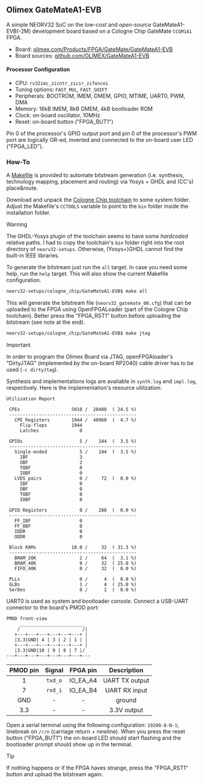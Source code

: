 ## Olimex GateMateA1-EVB

A simple NEORV32 SoC on the _low-cost_ and _open-source_ GateMateA1-EVB(-2M) development board
based on a Cologne Chip GateMate `CCGM1A1` FPGA.

* Board: [olimex.com/Products/FPGA/GateMate/GateMateA1-EVB](https://www.olimex.com/Products/FPGA/GateMate/GateMateA1-EVB)
* Board sources: [github.com/OLIMEX/GateMateA1-EVB](https://github.com/OLIMEX/GateMateA1-EVB)

#### Processor Configuration

* CPU: `rv32imc_zicntr_zicsr_zifencei`
* Tuning options: `FAST_MUL`, `FAST_SHIFT`
* Peripherals: BOOTROM, IMEM, DMEM, GPIO, MTIME, UART0, PWM, DMA
* Memory: 16kB IMEM, 8kB DMEM, 4kB bootloader ROM
* Clock: on-board oscillator, 10MHz
* Reset: on-board button ("FPGA_BUT1")

Pin 0 of the processor's GPIO output port and pin 0 of the processor's PWM port are logically OR-ed,
inverted and connected to the on-board user LED ("FPGA_LED").

### How-To

A [Makefile](Makefile) is provided to automate bitstream generation (i.e. synthesis, technology mapping, placement and routing)
via Yosys + GHDL and (CC's) place&route.

Download and unpack the [Cologne Chip toolchain](https://www.colognechip.com/programmable-logic/gatemate/gatemate-download)
to some system folder. Adjust the Makefile's `CCTOOLS` variable to point to the `bin` folder inside the installation folder.

> [!WARNING]
> The GHDL-Yosys plugin of the toolchain seems to have some _hardcoded_ relative paths. I had to copy the toolchain's `bin`
folder right into the root directory of `neorv32-setups`. Otherwise, (Yosys+)GHDL cannot find the built-in
IEEE libraries.

To generate the bitstream just run the `all` target. In case you need some help, run the `help` target.
This will also show the current Makefile configuration.

```bash
neorv32-setups/cologne_chip/GateMateA1-EVB$ make all
```

This will generate the bitstream file (`neorv32_gatemate_00.cfg`) that can be uploaded to the FPGA using OpenFPGALoader
(part of the Cologne Chip toolchain). Better press the "FPGA_RST1" button before uploading the bitstream (see note at the end).

```bash
neorv32-setups/cologne_chip/GateMateA1-EVB$ make jtag
```

> [!IMPORTANT]
> In order to program the Olimex Board via JTAG, openFPGAloader's "DirtyJTAG" (implemented by the on-board RP2040)
cable driver has to be used (`-c dirtyJtag`).

Synthesis and implementations logs are available in `synth.log` and `impl.log`, respectively. Here is the implementation's
resource utilization:

```
Utilization Report

 CPEs                   5010 /  20480  ( 24.5 %)
 -----------------------------------------------
   CPE Registers        1944 /  40960  (  4.7 %)
     Flip-flops         1944
     Latches               0

 GPIOs                     5 /    144  (  3.5 %)
 -----------------------------------------------
   Single-ended            5 /    144  (  3.5 %)
     IBF                   3
     OBF                   2
     TOBF                  0
     IOBF                  0
   LVDS pairs              0 /     72  (  0.0 %)
     IBF                   0
     OBF                   0
     TOBF                  0
     IOBF                  0

 GPIO Registers            0 /    288  (  0.0 %)
 -----------------------------------------------
   FF_IBF                  0
   FF_OBF                  0
   IDDR                    0
   ODDR                    0

 Block RAMs             10.0 /     32  ( 31.3 %)
 -----------------------------------------------
   BRAM_20K                2 /     64  (  3.1 %)
   BRAM_40K                8 /     32  ( 25.0 %)
   FIFO_40K                0 /     32  (  0.0 %)

 PLLs                      0 /      4  (  0.0 %)
 GLBs                      1 /      4  ( 25.0 %)
 SerDes                    0 /      1  (  0.0 %)
```

UART0 is used as system and bootloader console. Connect a USB-UART connector to the board's PMOD port:

```schematic
PMOD front-view
     ________________________
    /                       /|
   +---+---+---+---+---+---+ |
   |3.3|GND| 4 | 3 | 2 | 1 | |
   +---+---+---+---+---+---+ |
   |3.3|GND|10 | 9 | 8 | 7 |/
---+---+---+---+---+---+---+---
```

| PMOD pin | Signal  | FPGA pin | Description    |
|:--------:|:-------:|:--------:|:--------------:|
| 1        | `txd_o` | IO_EA_A4 | UART TX output |
| 7        | `rxd_i` | IO_EA_B4 | UART RX input  |
| GND      | -       | -        | ground         |
| 3.3      | -       | -        | 3.3V output    |

Open a serial terminal using the following configuration: `19200-8-N-1`; linebreak on `/r/n` (carriage return + newline).
When you press the reset button ("FPGA_BUT1") the on-board LED should start flashing and the bootloader prompt
should show up in the terminal.

> [!TIP]
> If nothing happens or if the FPGA haves strange, press the "FPGA_RST1" button and upload the bitstream again.
